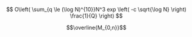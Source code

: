 $$
O\left( \sum_{q \le (\log N)^{10}}N^3 exp \left( -c \sqrt{\log N} \right) \frac{1}{Q} \right)
$$

$$\overline{M_{0,n}}$$
